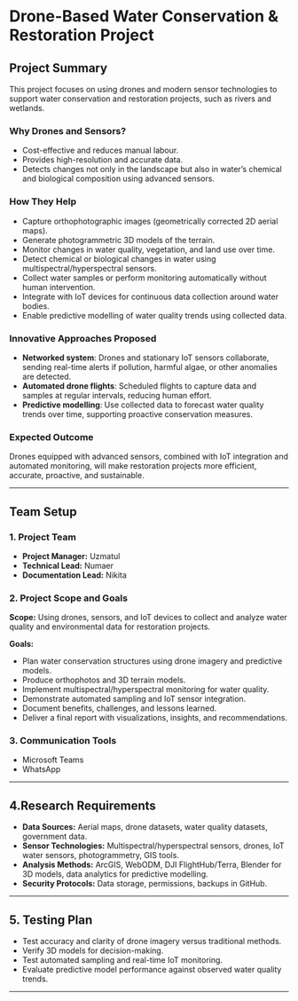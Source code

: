 # Drone-Based Water Conservation & Restoration Project

## Project Summary

This project focuses on using drones and modern sensor technologies to support water conservation and restoration projects, such as rivers and wetlands.

### Why Drones and Sensors?
- Cost-effective and reduces manual labour.
- Provides high-resolution and accurate data.
- Detects changes not only in the landscape but also in water’s chemical and biological composition using advanced sensors.

### How They Help
- Capture orthophotographic images (geometrically corrected 2D aerial maps).
- Generate photogrammetric 3D models of the terrain.
- Monitor changes in water quality, vegetation, and land use over time.
- Detect chemical or biological changes in water using multispectral/hyperspectral sensors.
- Collect water samples or perform monitoring automatically without human intervention.
- Integrate with IoT devices for continuous data collection around water bodies.
- Enable predictive modelling of water quality trends using collected data.

### Innovative Approaches Proposed
- **Networked system**: Drones and stationary IoT sensors collaborate, sending real-time alerts if pollution, harmful algae, or other anomalies are detected.
- **Automated drone flights**: Scheduled flights to capture data and samples at regular intervals, reducing human effort.
- **Predictive modelling**: Use collected data to forecast water quality trends over time, supporting proactive conservation measures.


### Expected Outcome
Drones equipped with advanced sensors, combined with IoT integration and automated monitoring, will make restoration projects more efficient, accurate, proactive, and sustainable.


---

## Team Setup

### 1. Project Team
- **Project Manager:** Uzmatul  
- **Technical Lead:** Numaer  
- **Documentation Lead:** Nikita  

### 2. Project Scope and Goals
**Scope:** Using drones, sensors, and IoT devices to collect and analyze water quality and environmental data for restoration projects.  

**Goals:**
- Plan water conservation structures using drone imagery and predictive models.
- Produce orthophotos and 3D terrain models.
- Implement multispectral/hyperspectral monitoring for water quality.
- Demonstrate automated sampling and IoT sensor integration.
- Document benefits, challenges, and lessons learned.
- Deliver a final report with visualizations, insights, and recommendations.



### 3. Communication Tools
- Microsoft Teams  
- WhatsApp  

---

## 4.Research Requirements
- **Data Sources:** Aerial maps, drone datasets, water quality datasets, government data.  
- **Sensor Technologies:** Multispectral/hyperspectral sensors, drones, IoT water sensors, photogrammetry, GIS tools.  
- **Analysis Methods:** ArcGIS, WebODM, DJI FlightHub/Terra, Blender for 3D models, data analytics for predictive modelling.  
- **Security Protocols:** Data storage, permissions, backups in GitHub.  

---



## 5. Testing Plan
- Test accuracy and clarity of drone imagery versus traditional methods.  
- Verify 3D models for decision-making.  
- Test automated sampling and real-time IoT monitoring.  
- Evaluate predictive model performance against observed water quality trends.  

---






